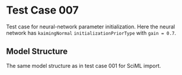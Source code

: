 # Test Case 007

Test case for neural-network parameter initialization. Here the neural network has `kaimingNormal` `initializationPriorType` with `gain = 0.7`.

## Model Structure

The same model structure as in test case 001 for SciML import.
